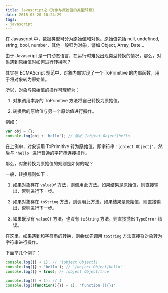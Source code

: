 ```yaml
---
title: Javascript之《对象与原始值的类型转换》
date: 2018-03-20 10:24:29
tags:
- javascript
---
```


在 Javascript 中，数据类型可分为原始值和对象。原始值包括 null, undefined, string, bool, number，其他一般归为对象，譬如 Object, Array, Date...

<!-- more -->
由于 Javascript 是一门动态语言，在运行时难免出现类型转换的情况，那么，对象遇到原始值时如何进行转换呢？

其实在 ECMAScript 规范中，对象内部实现了一个 ToPrimitive 的内部函数，用于将对象转为原始值。

所以，对象与原始值的操作可理解为：

1. 对象调用本身的 ToPrimitive 方法将自己转换为原始值。

2. 转换后的原始值与另一个原始值进行操作。

例如：
```js
var obj = {};
console.log(obj + 'hello'); // 输出 [object Object]hello
```
在上例中，对象调用 ToPrimitive 转为原始值，即字符串 `'[object Object]'`，然后与 `'hello'` 进行普通的字符串连接操作。

那么，对象转换为原始值的规则是如何的呢？

一般，转换规则如下：

1. 如果对象存在 `valueOf` 方法，则调用此方法。如果结果是原始值，则直接输出，否则进行下一步。

2. 如果对象存在 `toString` 方法，则调用此方法。如果结果是原始值，则直接输出，否则进行下一步。

3. 如果既没有 `valueOf` 方法，也没有 `toString` 方法，则直接抛出 `TypeError` 错误。

在这里，如果遇到和字符串的转换，则会优先调用 `toString` 方法直接将对象转为字符串进行操作。

下面举几个例子：

```js
console.log({} + 1); // '[object Object]1'
console.log({} + 'hello'); // '[object Object]hello'
console.log({} + true); // [object Object]true

console.log([] + 1); // 1
console.log((function(){}) + 1); 'function (){}1'
```
